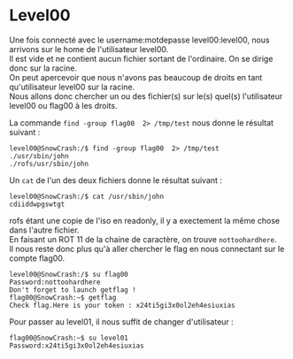 # Level00

Une fois connecté avec le username:motdepasse level00:level00, nous arrivons sur le home de l'utilisateur level00.  
Il est vide et ne contient aucun fichier sortant de l'ordinaire. On se dirige donc sur la racine.  
On peut apercevoir que nous n'avons pas beaucoup de droits en tant qu'utilisateur level00 sur la racine.  
Nous allons donc chercher un ou des fichier(s) sur le(s) quel(s) l'utilisateur level00 ou flag00 à les droits. 
  
La commande `find -group flag00  2> /tmp/test` nous donne le résultat suivant :  
```
level00@SnowCrash:/$ find -group flag00  2> /tmp/test
./usr/sbin/john
./rofs/usr/sbin/john
```
Un `cat` de l'un des deux fichiers donne le résultat suivant : 
```
level00@SnowCrash:/$ cat /usr/sbin/john
cdiiddwpgswtgt
```
rofs étant une copie de l'iso en readonly, il y a exectement la même chose dans l'autre fichier.  
En faisant un ROT 11 de la chaine de caractère, on trouve `nottoohardhere`.  
Il nous reste donc plus qu'à aller chercher le flag en nous connectant sur le compte flag00.  
```
level00@SnowCrash:/$ su flag00
Password:nottoohardhere
Don't forget to launch getflag !
flag00@SnowCrash:~$ getflag
Check flag.Here is your token : x24ti5gi3x0ol2eh4esiuxias
```

Pour passer au level01, il nous suffit de changer d'utilisateur :
```
flag00@SnowCrash:~$ su level01
Password:x24ti5gi3x0ol2eh4esiuxias
```
